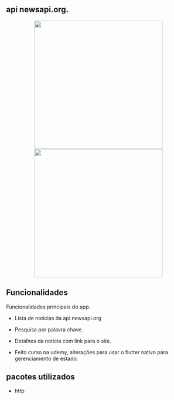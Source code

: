 ## api newsapi.org.

<p align="center">
  <img src="https://user-images.githubusercontent.com/6609513/252620512-b8b49424-5627-4f33-bfa0-30d50489a3b3.jpg" width="350">
  <img src="https://user-images.githubusercontent.com/6609513/252620525-5a6bb150-58b6-44bb-a89c-ead6e583999d.jpg" width="350">

</p>

## Funcionalidades

Funcionalidades principais do app.

* Lista de noticias da api newsapi.org
* Pesquisa por palavra chave.
* Detalhes da noticia com link para o site.

* Feito curso na udemy, alterações para usar o flutter nativo para gerenciamento de estado.

## pacotes utilizados

* http

